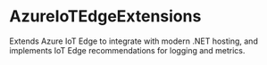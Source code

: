 # AzureIoTEdgeExtensions
Extends Azure IoT Edge to integrate with modern .NET hosting, and implements IoT Edge recommendations for logging and metrics.
